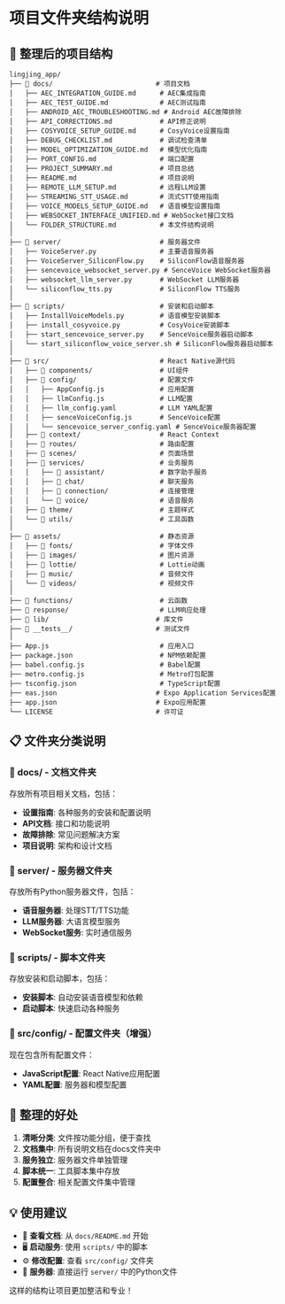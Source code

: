 # 项目文件夹结构说明

## 📁 整理后的项目结构

```
lingjing_app/
├── 📂 docs/                          # 项目文档
│   ├── AEC_INTEGRATION_GUIDE.md      # AEC集成指南
│   ├── AEC_TEST_GUIDE.md             # AEC测试指南
│   ├── ANDROID_AEC_TROUBLESHOOTING.md # Android AEC故障排除
│   ├── API_CORRECTIONS.md            # API修正说明
│   ├── COSYVOICE_SETUP_GUIDE.md      # CosyVoice设置指南
│   ├── DEBUG_CHECKLIST.md            # 调试检查清单
│   ├── MODEL_OPTIMIZATION_GUIDE.md   # 模型优化指南
│   ├── PORT_CONFIG.md                # 端口配置
│   ├── PROJECT_SUMMARY.md            # 项目总结
│   ├── README.md                     # 项目说明
│   ├── REMOTE_LLM_SETUP.md           # 远程LLM设置
│   ├── STREAMING_STT_USAGE.md        # 流式STT使用指南
│   ├── VOICE_MODELS_SETUP_GUIDE.md   # 语音模型设置指南
│   ├── WEBSOCKET_INTERFACE_UNIFIED.md # WebSocket接口文档
│   └── FOLDER_STRUCTURE.md           # 本文件结构说明
│
├── 📂 server/                         # 服务器文件
│   ├── VoiceServer.py                # 主要语音服务器
│   ├── VoiceServer_SiliconFlow.py    # SiliconFlow语音服务器
│   ├── sencevoice_websocket_server.py # SenceVoice WebSocket服务器
│   ├── websocket_llm_server.py       # WebSocket LLM服务器
│   └── siliconflow_tts.py            # SiliconFlow TTS服务
│
├── 📂 scripts/                        # 安装和启动脚本
│   ├── InstallVoiceModels.py         # 语音模型安装脚本
│   ├── install_cosyvoice.py          # CosyVoice安装脚本
│   ├── start_sencevoice_server.py    # SenceVoice服务器启动脚本
│   └── start_siliconflow_voice_server.sh # SiliconFlow服务器启动脚本
│
├── 📂 src/                            # React Native源代码
│   ├── 📂 components/                 # UI组件
│   ├── 📂 config/                     # 配置文件
│   │   ├── AppConfig.js              # 应用配置
│   │   ├── llmConfig.js              # LLM配置
│   │   ├── llm_config.yaml           # LLM YAML配置
│   │   ├── senceVoiceConfig.js       # SenceVoice配置
│   │   └── sencevoice_server_config.yaml # SenceVoice服务器配置
│   ├── 📂 context/                    # React Context
│   ├── 📂 routes/                     # 路由配置
│   ├── 📂 scenes/                     # 页面场景
│   ├── 📂 services/                   # 业务服务
│   │   ├── 📂 assistant/              # 数字助手服务
│   │   ├── 📂 chat/                   # 聊天服务
│   │   ├── 📂 connection/             # 连接管理
│   │   └── 📂 voice/                  # 语音服务
│   ├── 📂 theme/                      # 主题样式
│   └── 📂 utils/                      # 工具函数
│
├── 📂 assets/                         # 静态资源
│   ├── 📂 fonts/                      # 字体文件
│   ├── 📂 images/                     # 图片资源
│   ├── 📂 lottie/                     # Lottie动画
│   ├── 📂 music/                      # 音频文件
│   └── 📂 videos/                     # 视频文件
│
├── 📂 functions/                      # 云函数
├── 📂 response/                       # LLM响应处理
├── 📂 lib/                           # 库文件
├── 📂 __tests__/                     # 测试文件
│
├── App.js                            # 应用入口
├── package.json                      # NPM依赖配置
├── babel.config.js                   # Babel配置
├── metro.config.js                   # Metro打包配置
├── tsconfig.json                     # TypeScript配置
├── eas.json                         # Expo Application Services配置
├── app.json                         # Expo应用配置
└── LICENSE                          # 许可证
```

## 📋 文件夹分类说明

### 📂 docs/ - 文档文件夹
存放所有项目相关文档，包括：
- **设置指南**: 各种服务的安装和配置说明
- **API文档**: 接口和功能说明
- **故障排除**: 常见问题解决方案
- **项目说明**: 架构和设计文档

### 📂 server/ - 服务器文件夹
存放所有Python服务器文件，包括：
- **语音服务器**: 处理STT/TTS功能
- **LLM服务器**: 大语言模型服务
- **WebSocket服务**: 实时通信服务

### 📂 scripts/ - 脚本文件夹
存放安装和启动脚本，包括：
- **安装脚本**: 自动安装语音模型和依赖
- **启动脚本**: 快速启动各种服务

### 📂 src/config/ - 配置文件夹（增强）
现在包含所有配置文件：
- **JavaScript配置**: React Native应用配置
- **YAML配置**: 服务器和模型配置

## 🎯 整理的好处

1. **清晰分类**: 文件按功能分组，便于查找
2. **文档集中**: 所有说明文档在docs文件夹中
3. **服务独立**: 服务器文件单独管理
4. **脚本统一**: 工具脚本集中存放
5. **配置整合**: 相关配置文件集中管理

## 💡 使用建议

- 📖 **查看文档**: 从 `docs/README.md` 开始
- 🖥️ **启动服务**: 使用 `scripts/` 中的脚本
- ⚙️ **修改配置**: 查看 `src/config/` 文件夹
- 🔧 **服务器**: 直接运行 `server/` 中的Python文件

这样的结构让项目更加整洁和专业！
